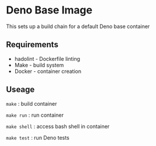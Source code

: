 # Deno Base Image

This sets up a build chain for a default Deno base container

## Requirements

* hadolint - Dockerfile linting
* Make - build system
* Docker - container creation
  
## Useage

```make``` : build container

```make run``` : run container

```make shell``` : access bash shell in container

```make test``` : run Deno tests